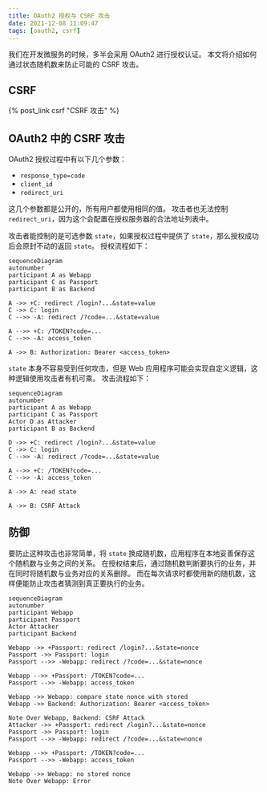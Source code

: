 ```yaml
---
title: OAuth2 授权与 CSRF 攻击
date: 2021-12-08 11:09:47
tags: [oauth2, csrf]
---
```


我们在开发微服务的时候，多半会采用 OAuth2 进行授权认证。
本文将介绍如何通过状态随机数来防止可能的 CSRF 攻击。

## CSRF

{% post_link csrf "CSRF 攻击" %}

## OAuth2 中的 CSRF 攻击

OAuth2 授权过程中有以下几个参数：

* `response_type=code`
* `client_id`
* `redirect_uri`

这几个参数都是公开的，所有用户都使用相同的值。
攻击者也无法控制 `redirect_uri`，因为这个会配置在授权服务器的合法地址列表中。

攻击者能控制的是可选参数 `state`，如果授权过程中提供了 `state`，那么授权成功后会原封不动的返回 `state`。
授权流程如下：

```mermaid
sequenceDiagram
autonumber
participant A as Webapp
participant C as Passport
participant B as Backend

A ->> +C: redirect /login?...&state=value
C ->> C: login
C -->> -A: redirect /?code=...&state=value

A -->> +C: /TOKEN?code=...
C -->> -A: access_token

A ->> B: Authorization: Bearer <access_token>
```

`state` 本身不容易受到任何攻击，但是 Web 应用程序可能会实现自定义逻辑，这种逻辑使用攻击者有机可乘。
攻击流程如下：

```mermaid
sequenceDiagram
autonumber
participant A as Webapp
participant C as Passport
Actor D as Attacker
participant B as Backend

D ->> +C: redirect /login?...&state=value
C ->> C: login
C -->> -A: redirect /?code=...&state=value

A -->> +C: /TOKEN?code=...
C -->> -A: access_token

A ->> A: read state

A ->> B: CSRF Attack
```

<!--more-->

## 防御

要防止这种攻击也非常简单，将 `state` 换成随机数，应用程序在本地妥善保存这个随机数与业务之间的关系。
在授权结束后，通过随机数判断要执行的业务，并在同时将随机数与业务对应的关系删除。
而在每次请求时都使用新的随机数，这样便能防止攻击者猜测到真正要执行的业务。

```mermaid
sequenceDiagram
autonumber
participant Webapp
participant Passport
Actor Attacker
participant Backend

Webapp ->> +Passport: redirect /login?...&state=nonce
Passport ->> Passport: login
Passport -->> -Webapp: redirect /?code=...&state=nonce

Webapp -->> +Passport: /TOKEN?code=...
Passport -->> -Webapp: access_token

Webapp ->> Webapp: compare state nonce with stored
Webapp ->> Backend: Authorization: Bearer <access_token>

Note Over Webapp, Backend: CSRF Attack
Attacker ->> +Passport: redirect /login?...&state=nonce
Passport ->> Passport: login
Passport -->> -Webapp: redirect /?code=...&state=nonce

Webapp -->> +Passport: /TOKEN?code=...
Passport -->> -Webapp: access_token

Webapp ->> Webapp: no stored nonce
Note Over Webapp: Error
```
